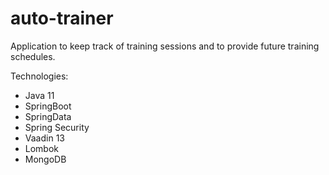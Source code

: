 # auto-trainer
Application to keep track of training sessions and to provide future training schedules.

Technologies:
- Java 11
- SpringBoot
- SpringData
- Spring Security
- Vaadin 13
- Lombok
- MongoDB
